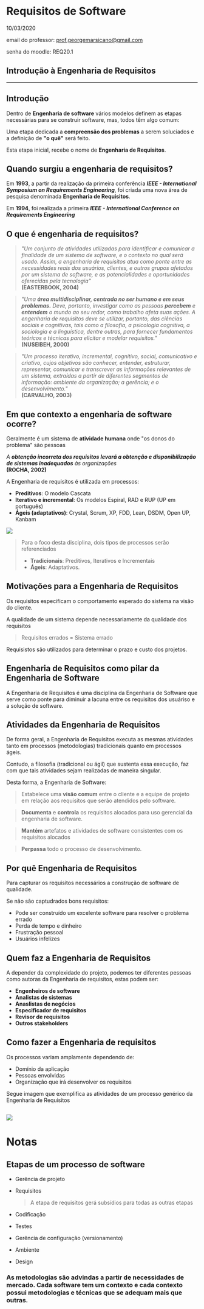 # Requisitos de Software

10/03/2020

email do professor: prof.georgemarsicano@gmail.com

senha do moodle: REQ20.1

## Introdução à Engenharia de Requisitos

---

## Introdução

Dentro de **Engenharia de software** vários modelos definem as etapas necessárias para se construir software, mas, todos têm algo comum:<br/>

Uma etapa dedicada a **compreensão dos problemas** a serem soluciados e a definição de **"o quê"** será feito.

Esta etapa inicial, recebe o nome de **Engenharia de Requisitos**.

## Quando surgiu a engenharia de requisitos?

Em **1993**, a partir da realização da primeira conferência **_IEEE - International Symposium on Requirements Engineering_**, foi criada uma nova área de pesquisa denominada **Engenharia de Requisitos**.

Em **1994**, foi realizada a primeira **_IEEE - International Conference on Requirements Engineering_**

## O que é engenharia de requisitos?

> _"Um conjunto de atividades utilizadas para identificar e comunicar a finalidade de um sistema de software, e o contexto no qual será usado. Assim, a engenharia de requisitos atua como ponte entre as necessidades reais dos usuários, clientes, e outros grupos afetados por um sistema de software, e as potencialidades e oportunidades oferecidas pela tecnologia"_ <br/>**(EASTERBOOK, 2004)**

> _"Uma **área multidisciplinar, centrada no ser humano e em seus problemas.** Deve, portanto, investigar como as pessoas **percebem** e **entendem** o mundo ao seu redor, como trabalho afeta suas ações. A engenharia de requisitos deve se utilizar, portanto, das ciências sociais e cognitivas, tais como a filosofia, a psicologia cognitiva, a sociologia e a linguística, dentre outras, para fornecer fundamentos teóricos e técnicas para elicitar e modelar requisitos."_ <br/>**(NUSEIBEH, 2000)**

> _"Um processo iterativo, incremental, cognitivo, social, comunicativo e criativo, cujos objetivos são conhecer, entender, estruturar, representar, comunicar e transcrever as informações relevantes de um sistema, extraídas a partir de diferentes segmentos de informação: ambiente da organização; a gerência; e o desenvolvimento."_ <br/>**(CARVALHO, 2003)**

## Em que contexto a engenharia de software ocorre?

Geralmente é um sistema de **atividade humana** onde "os donos do problema" são pessoas

_A **obtenção incorreta dos requisitos levará a obtenção e disponibilização de sistemas inadequados** às organizações_ </br>**(ROCHA, 2002)**

A Engenharia de requisitos é utilizada em processos:

- **Preditivos**: O modelo Cascata
- **Iterativo e incremental**: Os modelos Espiral, RAD e RUP (UP em português)
- **Ágeis (adaptativos)**: Crystal, Scrum, XP, FDD, Lean, DSDM, Open UP, Kanbam

![](../assets/images/processos.jpg)

> Para o foco desta disciplina, dois tipos de processos serão referenciados
>
> - **Tradicionais**: Preditivos, Iterativos e Incrementais
> - **Ágeis**: Adaptativos.

## Motivações para a Engenharia de Requisitos

Os requisitos especificam o comportamento esperado do sistema na visão do cliente.

A qualidade de um sistema depende necessariamente da qualidade dos requisitos

> Requisitos errados = Sistema errado

Requisistos são utilizados para determinar o prazo e custo dos projetos.

## Engenharia de Requisitos como pilar da Engenharia de Software

A Engenharia de Requisitos é uma disciplina da Engenharia de Software que serve como ponte para diminuir a lacuna entre os requisitos dos usuáriso e a solução de software.

## Atividades da Engenharia de Requisitos

De forma geral, a Engenharia de Requisitos executa as mesmas atividades tanto em processos (metodologias) tradicionais quanto em processos ágeis.

Contudo, a filosofia (tradicional ou ágil) que sustenta essa execução, faz com que tais atividades sejam realizadas de maneira singular.

Desta forma, a Engenharia de Software:

> Estabelece uma **visão comum** entre o cliente e a equipe de projeto em relação aos requisitos que serão atendidos pelo software.

> **Documenta** e **controla** os requisitos alocados para uso gerencial da engenharia de software.

> **Mantém** artefatos e atividades de software consistentes com os requisitos alocados

> **Perpassa** todo o processo de desenvolvimento.

## Por quê Engenharia de Requisitos

Para capturar os requisitos necessários a construção de software de qualidade.

Se não são captudrados bons requisitos:

- Pode ser construído um excelente software para resolver o problema errado
- Perda de tempo e dinheiro
- Frustração pessoal
- Usuários infelizes

## Quem faz a Engenharia de Requisitos

A depender da complexidade do projeto, podemos ter diferentes pessoas como autoras da Engenharia de requisitos, estas podem ser:

- **Engenheiros de software**
- **Analistas de sistemas**
- **Anaslistas de negócios**
- **Especificador de requisitos**
- **Revisor de requisitos**
- **Outros stakeholders**

## Como fazer a Engenharia de requisitos

Os processos variam amplamente dependendo de:

- Domínio da aplicação
- Pessoas envolvidas
- Organização que irá desenvolver os requisitos

Segue imagem que exemplifica as atividades de um processo genérico da Engenharia de Requisitos

## ![](../assets/images/fluxo_generico.jpg)

# Notas

## Etapas de um processo de software

- Gerência de projeto
- Requisitos

  > A etapa de requisitos gerá subsídios para todas as outras etapas

- Codificação
- Testes
- Gerência de configuração (versionamento)
- Ambiente
- Design

### As metodologias são advindas a partir de necessidades de mercado. Cada software tem um contexto e cada contexto possui metodologias e técnicas que se adequam mais que outras.
